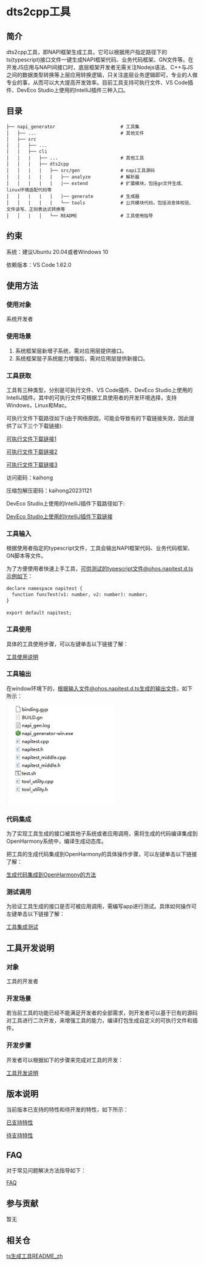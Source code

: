 # dts2cpp工具

## 简介
dts2cpp工具，即NAPI框架生成工具，它可以根据用户指定路径下的ts(typescript)接口文件一键生成NAPI框架代码、业务代码框架、GN文件等。在开发JS应用与NAPI间接口时，底层框架开发者无需关注Nodejs语法、C++与JS之间的数据类型转换等上层应用转换逻辑，只关注底层业务逻辑即可，专业的人做专业的事，从而可以大大提高开发效率。目前工具支持可执行文件、VS Code插件、DevEco Studio上使用的IntelliJ插件三种入口。

## 目录

	├── napi_generator                        # 工具集
	│   ├── ...                               # 其他文件                           
	│   ├── src
	│   │   ├── ...                              
	│   │   ├── cli
	│   │   |   ├── ...                       # 其他工具
	│   │   |   ├── dts2cpp
	│   │   |   |   ├── src/gen               # napi工具源码                      
	│   │   |   |   |   ├── analyze           # 解析器
	│   │   |   |   |   |── extend            # 扩展模块，包括gn文件生成、linux环境适配代码等
	│   │   |   |   |   |── generate          # 生成器
	│   │   |   |   |   └── tools             # 公共模块代码，包括消息体校验、文件读写、正则表达式转换等
	│   │   |   │   └── README                # 工具使用指导    

## 约束
系统：建议Ubuntu 20.04或者Windows 10

依赖版本：VS Code 1.62.0

## 使用方法

### 使用对象

系统开发者

### 使用场景

1) 系统框架层新增子系统，需对应用层提供接口。
2) 系统框架层子系统能力增强后，需对应用层提供新接口。

### 工具获取

工具有三种类型，分别是可执行文件、VS Code插件、DevEco Studio上使用的IntelliJ插件。其中的可执行文件可根据工具使用者的开发环境选择，支持Windows，Linux和Mac。

可执行文件下载路径如下(由于网络原因，可能会导致有的下载链接失效，因此提供了以下三个下载链接):

[可执行文件下载链接1](http://ftpkaihongdigi.i234.me:5000/sharing/yaRiKSjBI)

[可执行文件下载链接2](http://ftp.kaihong.com:5000/fsdownload/yaRiKSjBI/)

[可执行文件下载链接3](http://ftp.kaihongdigi.com:5000/fsdownload/yaRiKSjBI/)

访问密码：kaihong

压缩包解压密码：kaihong20231121

DevEco Studio上使用的IntelliJ插件下载路径如下:

[DevEco Studio上使用的IntelliJ插件下载链接](https://plugins.jetbrains.com/plugin/19593-napi-generator/versions)

### 工具输入

根据使用者指定的typescript文件，工具会输出NAPI框架代码、业务代码框架、GN脚本等文件。

为了方便使用者快速上手工具，可供测试的typescript文件@ohos.napitest.d.ts示例如下：

```
declare namespace napitest {
  function funcTest(v1: number, v2: number): number;
}

export default napitest;
```

### 工具使用

具体的工具使用步骤，可以左键单击以下链接了解：

[工具使用说明](https://gitee.com/openharmony/napi_generator/blob/master/src/cli/dts2cpp/docs/usage/dts2cpp_INSTRUCTION_ZH.md)

### 工具输出

在window环境下的，根据输入文件@ohos.napitest.d.ts生成的输出文件，如下所示：

![](./docs/figures/pic-d-ts-transition_result.png)

### 代码集成

为了实现工具生成的接口被其他子系统或者应用调用，需将生成的代码编译集成到OpenHarmony系统中，编译生成动态库。

把工具的生成代码集成到OpenHarmony的具体操作步骤，可以左键单击以下链接了解：

[生成代码集成到OpenHarmony的方法](https://gitee.com/openharmony/napi_generator/blob/master/src/cli/dts2cpp/docs/usage/dts2cpp_ENSEMBLE_METHOD_ZH.md)

### 测试调用

为验证工具生成的接口是否可被应用调用，需编写app进行测试。具体如何操作可左键单击以下链接了解：

[工具集成测试](https://gitee.com/openharmony/napi_generator/blob/master/src/cli/dts2cpp/docs/usage/dts2cpp_INTEGRATION_TESTING_ZH.md)

## 工具开发说明

### 对象

工具的开发者

### 开发场景

若当前工具的功能已经不能满足开发者的全部需求，则开发者可以基于已有的源码对工具进行二次开发，来增强工具的能力，编译打包生成自定义的可执行文件和插件。

### 开发步骤

开发者可以根据如下的步骤来完成对工具的开发：

 [工具开发说明](https://gitee.com/openharmony/napi_generator/blob/master/src/cli/dts2cpp/docs/guide/DEVELOP_ZH.md)

## 版本说明

 当前版本已支持的特性和待开发的特性，如下所示：

 [已支持特性](https://gitee.com/openharmony/napi_generator/blob/master/src/cli/dts2cpp/docs/release-notes)

 [待支持特性](https://gitee.com/openharmony/napi_generator/blob/master/src/cli/dts2cpp/docs/requirement/ROADMAP_ZH.md)

## FAQ
对于常见问题解决方法指导如下：

  [FAQ](https://gitee.com/openharmony/napi_generator/blob/master/src/cli/dts2cpp/docs/guide/FAQ.md)

## 参与贡献

暂无

## 相关仓

[ts生成工具README_zh](https://gitee.com/openharmony/napi_generator/blob/master/src/cli/h2dts/README_ZH.md)